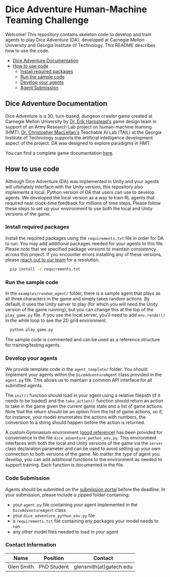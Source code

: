 # Dice Adventure Human-Machine Teaming Challenge
Welcome! This repository contains skeleton code to develop and train agents to play Dice Adventure (DA), developed 
at Carnegie Mellon University and Georgia Institute of Technology. This README describes how to use the code.

- [Dice Adventure Documentation](#dice-adventure-documentation)
- [How to use code](#how-to-use-code)
  - [Install required packages](#install-required-packages)
  - [Run the sample code](#run-the-sample-code)
  - [Develop your agents](#develop-your-agents)
  - [Agent Submission](#agent-submission)


## Dice Adventure Documentation
Dice Adventure is a 3D, turn-based, dungeon crawler game created at Carnegie Mellon University by [Dr. Erik Harpstead's](http://www.erikharpstead.net/) 
game design team in support of an Army Research Lab project on human-machine teaming (HMT). [Dr. Christopher MacLellan's](https://chrismaclellan.com/) 
Teachable AI Lab (TAIL) at the Georgia Institute of Technology supports the artificial intelligence development aspect 
of the project. DA was designed to explore paradigms in HMT. 

You can find a complete game documentation [here](https://docs.google.com/document/d/1YOSnrPz8EcrrrVsWRTMAMLsKLK9t8jRiTQkXvx9TB5E).

## How to use code
Although Dice Adventure (DA) was implemented in Unity and your agents will ultimately interface with the Unity version, 
this repository also implements a local, Python version of DA that users can use to develop agents. We developed the local
version as a way to train RL agents that required near clock-time feedback for millions of time steps. Please follow
these steps to set up your environment to use both the local and Unity versions of the game.

### Install required packages
Install the required packages using the `requirements.txt` file in order for DA to run. You may add additional packages
needed for your agents to this file. Please note that we specified package versions to maintain consistency across this
project. If you encounter errors installing any of these versions, please [reach out to our team](#contact-information) for a resolution. 

```sh
  pip install -r requirements.txt
```

### Run the sample code
In the `examples/random_agent/` folder, there is a sample agent that plays as all three characters in the game and simply 
takes random actions. By default, it uses the Unity server to play (for which you will need the Unity version of the game
running), but you can change this at the top of the `play_game.py` file. If you use the local server, you'll need to add 
`env.render()` in the while loop to see the 2D grid environment.

```sh
  python play_game.py
```

The sample code is commented and can be used as a reference structure for training/testing agents.
### Develop your agents
We provide template code in the `agent_template/` folder. You should implement your agents within the `DiceAdventureAgent`
class provided in the `agent.py` file. This allows us to maintain a common API interface for all submitted agents.

The `init()` function should load in your agent using a relative filepath (if it needs to be loaded) and the `take_action()`
function should return an action to take in the game given the current game state and a list of game actions. Note that 
the return should be an option from the list of game actions, so if, for instance, your model enumerates the actions with
numbers, the conversion to a string should happen before the action is returned.

A custom Gymnasium environment ([good reference](https://blog.paperspace.com/creating-custom-environments-openai-gym/)) 
has been provided for convenience in the file `dice_adventure_pathon_env.py`. This environment interfaces with both the local and Unity versions of the game via 
the `server` class declaration parameter and can be used to avoid setting up your own connection to both versions of the game.
No matter the type of agent you develop, you can add additional functions to the environment as needed to support training.
Each function is documented in the file.

### Code Submission
Agents should be submitted on the [submission portal](https://strong-tact.github.io) before the deadline. 
In your submission, please include a zipped folder containing:
  - your `agent.py` file containing your agent implemented in the `DiceAdventureAgent` class
  - your `dice_adventure_python_env.py` file
  - a `requirements.txt` file containing any packages your model needs to run
  - any other model files needed to load in your agent

### Contact Information

| Name       | Position    | Contact              | 
|------------|-------------|----------------------|
| Glen Smith | PhD Student | glensmith(at)gatech.edu |

